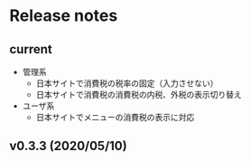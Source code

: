 # Release notes

## current

 - 管理系
   - 日本サイトで消費税の税率の固定（入力させない）
   - 日本サイトで消費税の消費税の内税、外税の表示切り替え
 - ユーザ系
   - 日本サイトでメニューの消費税の表示に対応
   
## v0.3.3 (2020/05/10)
